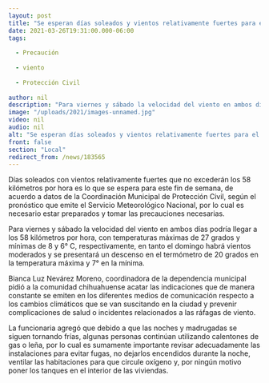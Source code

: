 ```yaml
---
layout: post
title: "Se esperan días soleados y vientos relativamente fuertes para el fin de semana"
date: 2021-03-26T19:31:00.000-06:00
tags:
  
  - Precaución
  
  - viento
  
  - Protección Civil
  
author: nil
description: "Para viernes y sábado la velocidad del viento en ambos días podría llegar a los 58 kilómetros por hora, con temperaturas máximas de 27 grados y mínimas de 8 y 6° C"
image: "/uploads/2021/images-unnamed.jpg"
video: nil
audio: nil
alt: "Se esperan días soleados y vientos relativamente fuertes para el fin de semana"
front: false
section: "Local"
redirect_from: /news/183565
---
```


Días soleados con vientos relativamente fuertes que no excederán los 58 kilómetros por hora es lo que se espera para este fin de semana, de acuerdo a datos de la Coordinación Municipal de Protección Civil, según el pronóstico que emite el Servicio Meteorológico Nacional, por lo cual es necesario estar preparados y tomar las precauciones necesarias.

Para viernes y sábado la velocidad del viento en ambos días podría llegar a los 58 kilómetros por hora, con temperaturas máximas de 27 grados y mínimas de 8 y 6° C, respectivamente, en tanto el domingo habrá vientos moderados y se presentará un descenso en el termómetro de 20 grados en la temperatura máxima y 7° en la mínima.

Bianca Luz Nevárez Moreno, coordinadora de la dependencia municipal pidió a la comunidad chihuahuense acatar las indicaciones que de manera constante se emiten en los diferentes medios de comunicación respecto a los cambios climáticos que se van suscitando en la ciudad y prevenir complicaciones de salud o incidentes relacionados a las ráfagas de viento.

La funcionaria agregó que debido a que las noches y madrugadas se siguen tornando frías, algunas personas continúan utilizando calentones de gas o leña, por lo cual es sumamente importante revisar adecuadamente las instalaciones para evitar fugas, no dejarlos encendidos durante la noche, ventilar las habitaciones para que circule oxígeno y, por ningún motivo poner los tanques en el interior de las viviendas.